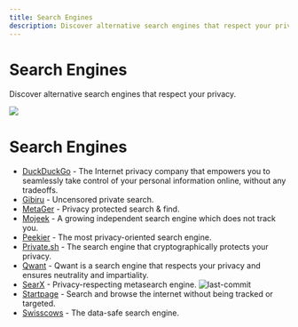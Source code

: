 ```yaml
---
title: Search Engines
description: Discover alternative search engines that respect your privacy.
---
```


# Search Engines 

Discover alternative search engines that respect your privacy.

![](https://img.shields.io/badge/Tools%20%26%20Resources%20Available-10-757575?style=for-the-badge)

# Search Engines


* [DuckDuckGo](https://duckduckgo.com) - The Internet privacy company that empowers you to seamlessly take control of your personal information online, without any tradeoffs.
* [Gibiru](https://gibiru.com/) - Uncensored private search.
* [MetaGer](https://metager.org/) - Privacy protected search & find.
* [Mojeek](https://www.mojeek.com/) - A growing independent search engine which does not track you.
* [Peekier](https://peekier.com/) - The most privacy-oriented search engine.
* [Private.sh](https://private.sh/) - The search engine that cryptographically protects your privacy.
* [Qwant](https://www.qwant.com/) - Qwant is a search engine that respects your privacy and ensures neutrality and impartiality. 
* [SearX](https://github.com/searx/searx) - Privacy-respecting metasearch engine. ![last-commit](https://img.shields.io/github/last-commit/searx/searx?style=flat)
* [Startpage](https://www.startpage.com/) - Search and browse the internet without being tracked or targeted.
* [Swisscows](https://swisscows.com/) - The data-safe search engine.
